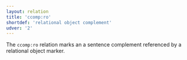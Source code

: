 ```yaml
---
layout: relation
title: 'ccomp:ro'
shortdef: 'relational object complement'
udver: '2'
---
```


The `ccomp:ro` relation marks an a sentence complement referenced by a relational object marker.

~~~ conllu

~~~

